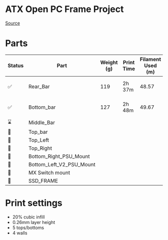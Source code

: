 # ATX Open PC Frame Project

[Source](https://www.printables.com/model/505169)

# Parts

| Status                | Part                     | Weight (g) | Print Time | Filament Used (m) | Notes          | Material |
| --------------------- | ------------------------ | ---------- | ---------- | ----------------- | -------------- | -------- |
| :white_check_mark:    | Rear_Bar                 | 119        | 2h 37m     | 48.57             | 0mm gap brim   |
| :white_check_mark:    | Bottom_bar               | 127        | 2h 48m     | 49.67             | 0.2mm gap brim |
| :hourglass:           | Middle_Bar               |            |            |                   |
| :white_square_button: | Top_bar                  |            |            |                   |
| :white_square_button: | Top_Left                 |            |            |                   |
| :white_square_button: | Top_Right                |            |            |                   |
| :white_square_button: | Bottom_Right_PSU_Mount   |            |            |                   |
| :white_square_button: | Bottom_Left_V2_PSU_Mount |            |            |                   |
| :white_square_button: | MX Switch mount          |            |            |                   |
| :white_square_button: | SSD_FRAME                |            |            |                   |

# Print settings

- 20% cubic infill
- 0.26mm layer height
- 5 tops/bottoms
- 4 walls
